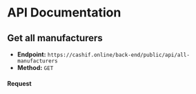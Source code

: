 # API Documentation

## Get all manufacturers

- **Endpoint:** `https://cashif.online/back-end/public/api/all-manufacturers`
- **Method:** `GET`

#### Request
